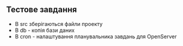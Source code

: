 ## Тестове завдання
- В src зберігаються файли проекту
- В db - копія бази даних 
- В cron - налаштування планувальника завдань для OpenServer
